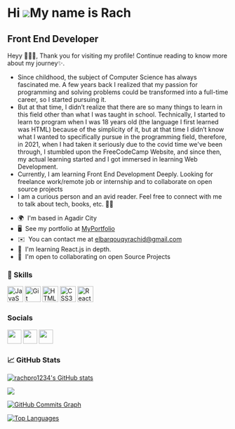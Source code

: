 Hi ![](https://user-images.githubusercontent.com/18350557/176309783-0785949b-9127-417c-8b55-ab5a4333674e.gif)My name is Rach
============================================================================================================================

Front End Developer
-------------------

Heyy 🙋🏻‍♀️, Thank you for visiting my profile! Continue reading to know more about my journey✨.

- Since childhood, the subject of Computer Science has always fascinated me. A few years back I realized that my passion for programming and solving problems could be transformed into a full-time career, so I started pursuing it.
-  But at that time, I didn’t realize that there are so many things to learn in this field other than what I was taught in school. Technically, I started to learn to program when I was 18 years old (the language I first learned was HTML) because of the simplicity of it, but at that time I didn’t know what I wanted to specifically pursue in the programming field, therefore, in 2021, when I had taken it seriously due to the covid time we've been through, I stumbled upon the FreeCodeCamp Website, and since then, my actual learning started and I got immersed in learning Web Development.
-   Currently, I am learning Front End Development Deeply. Looking for freelance work/remote job or internship and to collaborate on open source projects
-    I am a curious person and an avid reader. Feel free to connect with me to talk about tech, books, etc. 🤝🏻

*   🌍  I'm based in Agadir City
*   🖥️  See my portfolio at [MyPortfolio](http://rachpro1234.github.io/rachid-portfolio/)
*   ✉️  You can contact me at [elbarqouqyrachid@gmail.com](mailto:elbarqouqyrachid@gmail.com)
*   🧠  I'm learning React.js in depth.
*   🤝  I'm open to collaborating on open Source Projects

  
  ### 🌱 Skills
<p align="left">
<a href="https://developer.mozilla.org/en-US/docs/Web/JavaScript" target="_blank" rel="noreferrer"><img src="https://raw.githubusercontent.com/danielcranney/readme-generator/main/public/icons/skills/javascript-colored.svg" width="36" height="36" alt="JavaScript" /></a>
<a href="https://git-scm.com/" target="_blank" rel="noreferrer"><img src="https://raw.githubusercontent.com/danielcranney/readme-generator/main/public/icons/skills/git-colored.svg" width="36" height="36" alt="Git" /></a>
<a href="https://developer.mozilla.org/en-US/docs/Glossary/HTML5" target="_blank" rel="noreferrer"><img src="https://raw.githubusercontent.com/danielcranney/readme-generator/main/public/icons/skills/html5-colored.svg" width="36" height="36" alt="HTML5" /></a>
<a href="https://www.w3.org/TR/CSS/#css" target="_blank" rel="noreferrer"><img src="https://raw.githubusercontent.com/danielcranney/readme-generator/main/public/icons/skills/css3-colored.svg" width="36" height="36" alt="CSS3" /></a>
<a href="https://reactjs.org/" target="_blank" rel="noreferrer"><img src="https://raw.githubusercontent.com/danielcranney/readme-generator/main/public/icons/skills/react-colored.svg" width="36" height="36" alt="React" /></a>
</p>


 ### Socials
<p align="left">                     
 <a href="https://www.github.com/rachpro1234" target="_blank" rel="noreferrer"><img src="https://raw.githubusercontent.com/danielcranney/readme-generator/main/public/icons/socials/github-dark.svg" width="32" height="32" /></a>                     
<a href="https://www.linkedin.com/in/Rachid-EL-Barqouqy" target="_blank" rel="noreferrer"><img src="https://raw.githubusercontent.com/danielcranney/readme-generator/main/public/icons/socials/linkedin.svg" width="32" height="32" /></a>                     
<a href="https://www.twitter.com/rachelbarqouqy" target="_blank" rel="noreferrer"><img src="https://raw.githubusercontent.com/danielcranney/readme-generator/main/public/icons/socials/twitter.svg" width="32" height="32" /></a></p>

### 📈 GitHub Stats</b>

<a href="http://www.github.com/rachpro1234"><img src="https://github-readme-stats.vercel.app/api?username=rachpro1234&show_icons=true&hide=&count_private=true&title_color=3382ed&text_color=ffffff&icon_color=3382ed&bg_color=000000&hide_border=true&show_icons=true" alt="rachpro1234's GitHub stats" /></a>
                
<a href="http://www.github.com/rachpro1234"><img src="https://github-readme-streak-stats.herokuapp.com/?user=rachpro1234&stroke=ffffff&background=000000&ring=3382ed&fire=3382ed&currStreakNum=ffffff&currStreakLabel=3382ed&sideNums=ffffff&sideLabels=ffffff&dates=ffffff&hide_border=true" /></a>


<a href="http://www.github.com/rachpro1234"><img src="https://github-readme-activity-graph.cyclic.app/graph?username=rachpro1234&bg_color=000000&color=ffffff&line=3382ed&point=ffffff&area_color=000000&area=true&hide_border=true&custom_title=GitHub%20Commits%20Graph" alt="GitHub Commits Graph" /></a>

<a href="https://github.com/rachpro1234" align="left"><img src="https://github-readme-stats.vercel.app/api/top-langs/?username=rachpro1234&langs_count=10&title_color=3382ed&text_color=ffffff&icon_color=3382ed&bg_color=000000&hide_border=true&locale=en&custom_title=Top%20%Languages" alt="Top Languages" /></a>

